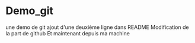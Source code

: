 # Demo_git
une demo de git
ajout d'une deuxième ligne dans README
Modification de la part de github
Et maintenant depuis ma machine
